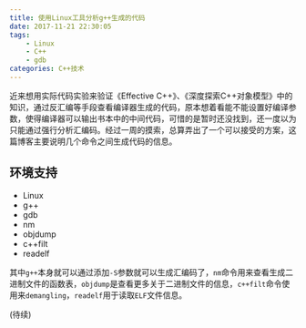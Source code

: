 ```yaml
---
title: 使用Linux工具分析g++生成的代码
date: 2017-11-21 22:30:05
tags:
	- Linux
	- C++
	- gdb
categories: C++技术
---
```


近来想用实际代码实验来验证《Effective C++》、《深度探索C++对象模型》中的知识，通过反汇编等手段查看编译器生成的代码，原本想着看能不能设置好编译参数，使得编译器可以输出书本中的中间代码，可惜的是暂时还没找到，还一度以为只能通过强行分析汇编码。经过一周的摸索，总算弄出了一个可以接受的方案，这篇博客主要说明几个命令之间生成代码的信息。

## 环境支持

- Linux
- g++
- gdb
- nm
- objdump
- c++filt
- readelf

其中`g++`本身就可以通过添加`-S`参数就可以生成汇编码了，`nm`命令用来查看生成二进制文件的函数表，`objdump`是查看更多关于二进制文件的信息，`c++filt`命令使用来`demangling`，`readelf`用于读取`ELF`文件信息。

(待续)